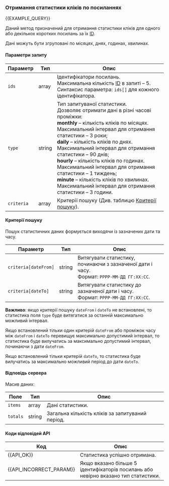 ### Отримання статистики кліків по посиланнях
{{EXAMPLE_QUERY}}

Даний метод призначений для отримання статистики кліків для одного або декількох коротких посилань за їх [ID](other#glossary-id). 

Дані можуть бути згруповані по місяцях, днях, годинах, хвилинах.

#### Параметри запиту

 Параметр          | Тип     | Опис
-------------------|---------|-------------
`ids`              | array   | Ідентифікатори посилань. <br>Максимальна кількість [ID](other#glossary-id) в запиті – 5.<br>Синтаксис параметра: `ids[]` для кожного ідентифікатора.
`type`             | string  | Тип запитуваної статистики. <br> Дозволяє отримати дані в різні часові проміжки:<br>**monthly** – кількість кліків по місяцях. Максимальний інтервал для отримання статистики – 3 роки;<br>**daily** – кількість кліків по днях. Максимальний інтервал для отримання статистики – 90 днів;<br>**hourly** – кількість кліків по годинах. Максимальний інтервал для отримання статистики – 1 тиждень;<br>**minute** – кількість кліків по хвилинах. Максимальний інтервал для отримання статистики – 3 години.
`criteria`         | array   | Критерії пошуку (Див. таблицю [Критерії пошуку](#get-stats-criteria)).

#### <span data-anchor="get-stats-criteria">Критерії пошуку</span>

Пошук статистичних даних формується виходячи із зазначених дати та часу.

 Параметр            | Тип     | Опис
---------------------|---------|-------------
`criteria[dateFrom]` | string  | Витягувати статистику, починаючи з зазначеної дати і часу.<br>Формат: `РРРР-ММ-ДД ГГ:ХХ:СС`.
`criteria[dateTo]`   | string  | Витягувати статистику до зазначеної дати і часу.<br>Формат: `РРРР-ММ-ДД ГГ:ХХ:СС`.

**Важливо**: якщо критерії пошуку `dateFrom` і `dateTo` не встановлені, то статистика поля `type` буде витягатися за останній максимально можливий інтервал.

Якщо встановлений тільки один критерій `dateFrom` або проміжок часу між `dateFrom` і `dateTo` перевищує максимально допустимий інтервал, то статистика буде вилучатись за максимально допустимий інтервал, починаючи з дати `dateFrom`. 

Якщо встановлений тільки критерій `dateTo`, то статистика буде вилучатись за максимально можливий період до дати `dateTo`.

#### Відповідь сервера
Масив даних:

Поле               | Тип     | Опис
-------------------|---------|-------------
`items`            | array   | Дані статистики.
`totals`           | string  | Загальна кількість кліків за запитуваний період.


#### Коди відповідей API

Код | Опис
----|----
{{API_OK}}  | Статистика успішно отримана.
{{API_INCORRECT_PARAM}}  | Якщо вказано більше 5 ідентифікаторів посилань або невірно вказано тип статистики.
